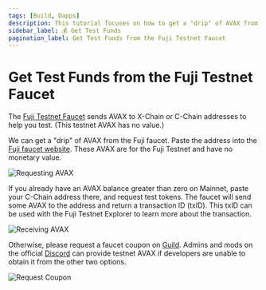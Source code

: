 ```yaml
---
tags: [Build, Dapps]
description: This tutorial focuses on how to get a "drip" of AVAX from the Fuji testnet faucet.
sidebar_label: 💰 Get Test Funds
pagination_label: Get Test Funds from the Fuji Testnet Faucet
---
```


# Get Test Funds from the Fuji Testnet Faucet

The [Fuji Testnet Faucet](https://faucet.avax.network) sends AVAX to X-Chain or C-Chain
addresses to help you test. (This testnet AVAX has no value.)

We can get a "drip" of AVAX from the Fuji faucet. Paste the address into the
[Fuji faucet website](https://faucet.avax.network). These AVAX are for the Fuji
Testnet and have no monetary value.

![Requesting AVAX](/img/fuji-workflow/faucet1.png)

 If you already have an AVAX balance greater than zero on Mainnet, 
paste your C-Chain address there, and request test tokens.
The faucet will send some AVAX to the address and return a transaction ID
(txID). 
This txID can be used with the Fuji Testnet Explorer to learn more about
the transaction.

![Receiving AVAX](/img/fuji-workflow/faucet2.png)

Otherwise, 
please request a faucet coupon on 
[Guild](https://guild.xyz/avalanche). Admins and mods on the official [Discord](https://discord.com/invite/RwXY7P6)
can provide testnet AVAX if developers are unable to obtain it from the other two options.

![Request Coupon](/img/fuji-workflow/faucet3.png)
